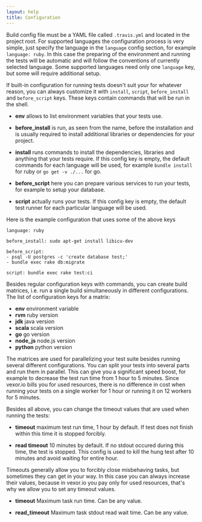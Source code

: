 ```yaml
---
layout: help
title: Configuration
---
```

Build config file must be a YAML file called ``.travis.yml`` and located in the project root.
For supported languages the configuration process is very simple, just specify the language
in the ``language`` config section, for example ``language: ruby``.
In this case the preparing of the environment and running the tests will be automatic and
will follow the conventions of currently selected language.
Some supported languages need only one ``language`` key, but some will require additional setup.

If built-in configuration for running tests doesn't suit your for whatever reason,
you can always customize it with ``install``, ``script``, ``before_install`` and ``before_script``
keys. These keys contain commands that will be run in the shell.


* __env__ allows to list environment variables that your tests use.

* __before_install__ is run, as seen from the name, before the installation and is usually
required to install additional libraries or dependencies for your project.

* __install__ runs commands to install the dependencies, libraries and anything that your tests require.
If this config key is empty, the default commands for each language will be used, for example
``bundle install`` for ruby or ``go get -v ./...`` for go.

* __before_script__ here you can prepare various services to run your tests, for example to setup your database.

* __script__ actually runs your tests. If this config key is empty, the default test runner for each
particular language will be used.

Here is the example configuration that uses some of the above keys

    language: ruby

    before_install: sudo apt-get install libicu-dev

    before_script:
    - psql -U postgres -c 'create database test;'
    - bundle exec rake db:migrate

    script: bundle exec rake test:ci


Besides regular configuration keys with commands, you can create build matrices,
i.e. run a single build simultaneously in different configurations.
The list of configuration keys for a matrix:

* __env__ environment variable
* __rvm__ ruby version
* __jdk__ java version
* __scala__ scala version
* __go__ go version
* __node_js__ node.js version
* __python__ python version

The matrices are used for parallelizing your test suite besides running several different configurations.
You can split your tests into several parts and run them in parallel.
This can give you a significant speed boost, for example to decrease the test run time
from 1 hour to 5 minutes.
Since vexor.io bills you for used resources, there is no difference in cost when
running your tests on a single worker for 1 hour or running it on 12 workers for 5 minutes.

Besides all above, you can change the timeout values that are used when running the tests:

* __timeout__ maximum test run time, 1 hour by default.
If test does not finish within this time it is stopped forcibly.

* __read timeout__ 10 minutes by default. If no stdout occured during this time, the test is stopped.
This config is used to kill the hung test after 10 minutes and avoid waiting for entire hour.

Timeouts generally allow you to forcibly close misbehaving tasks, but sometimes they can get in your way.
In this case you can always increase their values, because in vexor.io you pay only for used
resources, that's why we allow you to set any timeout values.

* __timeout__ Maximum task run time. Can be any value.

* __read_timeout__ Maximum task stdout read wait time. Can be any value.

